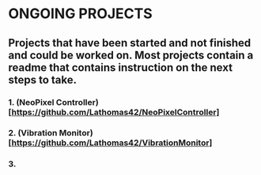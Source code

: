 # ONGOING PROJECTS
## Projects that have been started and not finished and could be worked on. Most projects contain a readme that contains instruction on the next steps to take.
### 1. (NeoPixel Controller)[https://github.com/Lathomas42/NeoPixelController]
### 2. (Vibration Monitor)[https://github.com/Lathomas42/VibrationMonitor]
### 3. 